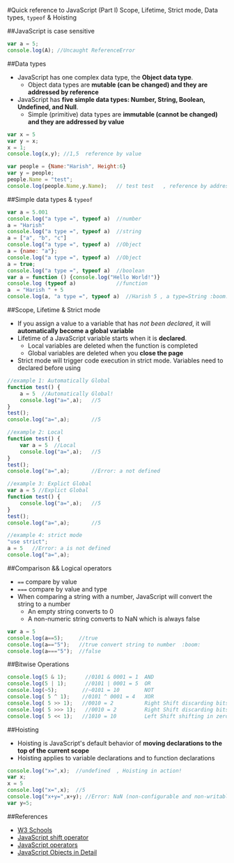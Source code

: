 #Quick reference to JavaScript (Part I)
Scope, Lifetime, Strict mode, Data types, ````typeof```` & Hoisting

##JavaScript is case sensitive
````javascript
var a = 5;
console.log(A); //Uncaught ReferenceError
````


##Data types
* JavaScript has one complex data type, the **Object data type**. 
  * Object data types are **mutable (can be changed) and they are addressed by reference** 
* JavaScript has **five simple data types: Number, String, Boolean, Undefined, and Null**. 
  * Simple (primitive) data types are **immutable (cannot be changed) and they are addressed by value**  
````javascript
var x = 5
var y = x;
x = 1;
console.log(x,y); //1,5  reference by value

var people = {Name:"Harish", Height:6}
var y = people;
people.Name = "test";
console.log(people.Name,y.Name);   // test test   , reference by address
````

##Simple data types &amp; `typeof`
````javascript
var a = 5.001
console.log("a type =", typeof a)  //number
a = "Harish"
console.log("a type =", typeof a)  //string
a = ["a", "b", "c"]
console.log("a type =", typeof a)  //Object
a = {name: "a"};
console.log("a type =", typeof a)  //Object
a = true;
console.log("a type =", typeof a)  //boolean
var a = function () {console.log("Hello World!")}
console.log (typeof a)             //function
a  = "Harish " + 5
console.log(a, "a type =", typeof a)  //Harish 5 , a type=String :boom:
````

##Scope, Lifetime &amp; Strict mode
* If you assign a value to a variable that has *not been declared*, it will **automatically become a global variable**
* Lifetime of a JavaScript variable starts when it is **declared**.
  * Local variables are deleted when the function is completed
  * Global variables are deleted when you **close the page**
* Strict mode will trigger code execution in strict mode. Variables need to declared before using
````javascript
//example 1: Automatically Global
function test() {
	a = 5  //Automatically Global!
	console.log("a=",a);   //5
}
test();
console.log("a=",a);       //5

//example 2: Local
function test() {
	var a = 5  //Local
	console.log("a=",a);   //5
}
test();
console.log("a=",a);       //Error: a not defined

//example 3: Explict Global
var a = 5 //Explict Global
function test() {
	console.log("a=",a);   //5
}
test();
console.log("a=",a);       //5

//example 4: strict mode
"use strict";
a = 5   //Error: a is not defined
console.log("a=",a);
````

##Comparison && Logical operators
* ````==```` compare by value
* ```===``` compare by value and type
* When comparing a string with a number, JavaScript will convert the string to a number
  * An empty string converts to 0
  * A non-numeric string converts to NaN which is always false
````javascript
var a = 5   
console.log(a==5);     //true
console.log(a=="5");   //true convert string to number  :boom:
console.log(a==="5");  //false
````

##Bitwise Operations
````javascript
console.log(5 & 1);      //0101 & 0001 = 1  AND
console.log(5 | 1);      //0101 | 0001 = 5  OR
console.log(~5);        //~0101 = 10        NOT
console.log( 5 ^ 1);    //0101 ^ 0001 = 4   XOR
console.log( 5 >> 1);   //0010 = 2          Right Shift discarding bits shifted off.
console.log( 5 >>> 1);   //0010 = 2         Right Shift discarding bits shifted off and shifting in zeros from the left
console.log( 5 << 1);   //1010 = 10         Left Shift shifting in zeros from the right 
````

##Hoisting
* Hoisting is JavaScript's default behavior of **moving declarations to the top of the current scope**  
* Hoisting applies to variable declarations and to function declarations
````javascript
console.log("x=",x);  //undefined  , Hoisting in action!
var x;
x = 5
console.log("x=",x);  //5
console.log("x+y=",x+y); //Error: NaN (non-configurable and non-writable property)
var y=5;
````

##References
* [W3 Schools](http://www.w3schools.com/js/)
* [JavaScript shift operator](http://stackoverflow.com/questions/1822350/what-is-the-javascript-operator-and-how-do-you-use-it)
* [JavaScript operators](http://web.eecs.umich.edu/~bartlett/jsops.html)
* [JavaScript Objects in Detail](http://javascriptissexy.com/javascript-objects-in-detail/)
